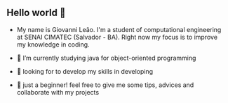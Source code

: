 ## Hello world 👋

- My name is Giovanni Leão. I'm a student of computational engineering at SENAI CIMATEC (Salvador - BA). Right now my focus is to improve my knowledge in coding. 


- 🔭 I’m currently studying java for object-oriented programming 
- 🌱 looking for to develop my skills in developing 
- 👯 just a beginner! feel free to give me some tips, advices and collaborate with my projects 

